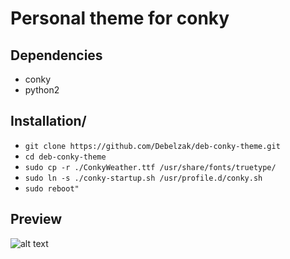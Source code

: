 # Personal theme for conky

## Dependencies
- conky
- python2

## Installation/
- `git clone https://github.com/Debelzak/deb-conky-theme.git`
- `cd deb-conky-theme`
- `sudo cp -r ./ConkyWeather.ttf /usr/share/fonts/truetype/`
- `sudo ln -s ./conky-startup.sh /usr/profile.d/conky.sh`
- `sudo reboot"`

## Preview
![alt text](https://i.imgur.com/Ch64UHx.png)